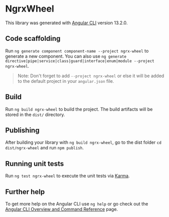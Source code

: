 # NgrxWheel

This library was generated with [Angular CLI](https://github.com/angular/angular-cli) version 13.2.0.

## Code scaffolding

Run `ng generate component component-name --project ngrx-wheel` to generate a new component. You can also use `ng generate directive|pipe|service|class|guard|interface|enum|module --project ngrx-wheel`.
> Note: Don't forget to add `--project ngrx-wheel` or else it will be added to the default project in your `angular.json` file. 

## Build

Run `ng build ngrx-wheel` to build the project. The build artifacts will be stored in the `dist/` directory.

## Publishing

After building your library with `ng build ngrx-wheel`, go to the dist folder `cd dist/ngrx-wheel` and run `npm publish`.

## Running unit tests

Run `ng test ngrx-wheel` to execute the unit tests via [Karma](https://karma-runner.github.io).

## Further help

To get more help on the Angular CLI use `ng help` or go check out the [Angular CLI Overview and Command Reference](https://angular.io/cli) page.
